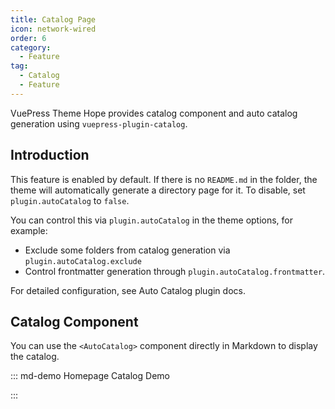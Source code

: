 ```yaml
---
title: Catalog Page
icon: network-wired
order: 6
category:
  - Feature
tag:
  - Catalog
  - Feature
---
```


VuePress Theme Hope provides catalog component and auto catalog generation using <ProjectLink name="auto-catalog">`vuepress-plugin-catalog`</ProjectLink>.

<!-- more -->

## Introduction

This feature is enabled by default. If there is no `README.md` in the folder, the theme will automatically generate a directory page for it. To disable, set `plugin.autoCatalog` to `false`.

You can control this via `plugin.autoCatalog` in the theme options, for example:

- Exclude some folders from catalog generation via `plugin.autoCatalog.exclude`
- Control frontmatter generation through `plugin.autoCatalog.frontmatter`.

For detailed configuration, see <ProjectLink name="auto-catalog" path="/config.html">Auto Catalog plugin docs</ProjectLink>.

## Catalog Component

You can use the `<AutoCatalog>` component directly in Markdown to display the catalog.

<!-- markdownlint-disable MD033 -->

::: md-demo Homepage Catalog Demo

<!-- Used to limit height -->
<div class="catalog-display-container">
  <AutoCatalog base='/' />
</div>

:::

<!-- markdownlint-enable MD033 -->
